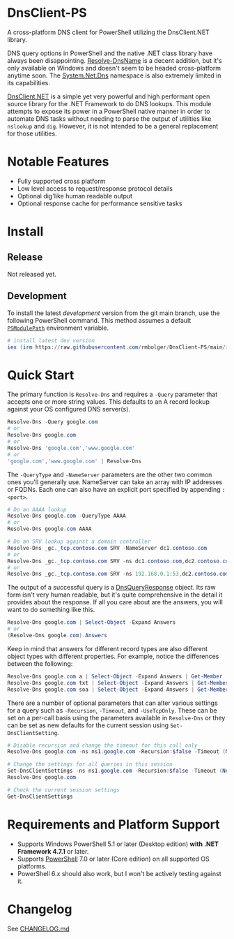 # DnsClient-PS

A cross-platform DNS client for PowerShell utilizing the DnsClient.NET library.

DNS query options in PowerShell and the native .NET class library have always been disappointing. [Resolve-DnsName](https://docs.microsoft.com/en-us/powershell/module/dnsclient/resolve-dnsname) is a decent addition, but it's only available on Windows and doesn't seem to be headed cross-platform anytime soon. The [System.Net.Dns](https://docs.microsoft.com/en-us/dotnet/api/system.net.dns) namespace is also extremely limited in its capabilities.

[DnsClient.NET](https://dnsclient.michaco.net/) is a simple yet very powerful and high performant open source library for the .NET Framework to do DNS lookups. This module attempts to expose its power in a PowerShell native manner in order to automate DNS tasks without needing to parse the output of utilities like `nslookup` and `dig`. However, it is not intended to be a general replacement for those utilities.

# Notable Features

- Fully supported cross platform
- Low level access to request/response protocol details
- Optional dig'like human readable output
- Optional response cache for performance sensitive tasks

# Install

## Release

Not released yet.

## Development

To install the latest *development* version from the git main branch, use the following PowerShell command. This method assumes a default [`PSModulePath`](https://docs.microsoft.com/en-us/powershell/module/microsoft.powershell.core/about/about_psmodulepath) environment variable.

```powershell
# install latest dev version
iex (irm https://raw.githubusercontent.com/rmbolger/DnsClient-PS/main/instdev.ps1)
```

# Quick Start

The primary function is `Resolve-Dns` and requires a `-Query` parameter that accepts one or more string values. This defaults to an A record lookup against your OS configured DNS server(s).

```powershell
Resolve-Dns -Query google.com
# or
Resolve-Dns google.com
# or
Resolve-Dns 'google.com','www.google.com'
# or
'google.com','www.google.com' | Resolve-Dns
```

The `-QueryType` and `-NameServer` parameters are the other two common ones you'll generally use. NameServer can take an array with IP addresses or FQDNs. Each one can also have an explicit port specified by appending `:<port>`.

```powershell
# Do an AAAA lookup
Resolve-Dns google.com -QueryType AAAA
# or
Resolve-Dns google.com AAAA

# Do an SRV lookup against a domain controller
Resolve-Dns _gc._tcp.contoso.com SRV -NameServer dc1.contoso.com
# or
Resolve-Dns _gc._tcp.contoso.com SRV -ns dc1.contoso.com,dc2.contoso.com
# or
Resolve-Dns _gc._tcp.contoso.com SRV -ns 192.168.0.1:53,dc2.contoso.com:53
```

The output of a successful query is a [DnsQueryResponse](https://dnsclient.michaco.net/docs/DnsClient.DnsQueryResponse.html) object. Its raw form isn't very human readable, but it's quite comprehensive in the detail it provides about the response. If all you care about are the answers, you will want to do something like this.

```powershell
Resolve-Dns google.com | Select-Object -Expand Answers
# or
(Resolve-Dns google.com).Answers
```

Keep in mind that answers for different record types are also different object types with different properties. For example, notice the differences between the following:

```powershell
Resolve-Dns google.com a | Select-Object -Expand Answers | Get-Member
Resolve-Dns google.com txt | Select-Object -Expand Answers | Get-Member
Resolve-Dns google.com soa | Select-Object -Expand Answers | Get-Member
```

There are a number of optional parameters that can alter various settings for a query such as `-Recursion`, `-Timeout`, and `-UseTcpOnly`. These can be set on a per-call basis using the parameters available in `Resolve-Dns` or they can be set as new defaults for the current session using `Set-DnsClientSetting`.

```powershell
# Disable recursion and change the timeout for this call only
Resolve-Dns google.com -ns ns1.google.com -Recursion:$false -Timeout (New-Timespan -Sec 30)

# Change the settings for all queries in this session
Set-DnsClientSettings -ns ns1.google.com -Recursion:$false -Timeout (New-Timespan -Sec 30)
Resolve-Dns google.com

# Check the current session settings
Get-DnsClientSettings
```

# Requirements and Platform Support

* Supports Windows PowerShell 5.1 or later (Desktop edition) **with .NET Framework 4.7.1** or later.
* Supports [PowerShell](https://docs.microsoft.com/en-us/powershell/scripting/whats-new/what-s-new-in-powershell-70) 7.0 or later (Core edition) on all supported OS platforms.
* PowerShell 6.x should also work, but I won't be actively testing against it.

# Changelog

See [CHANGELOG.md](/CHANGELOG.md)
